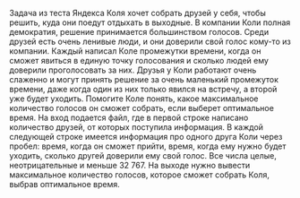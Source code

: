 Задача из теста Яндекса
Коля хочет собрать друзей у себя, чтобы решить, куда они поедут отдыхать в выходные. 
В компании Коли полная демократия, решение принимается большинством голосов. 
Cреди друзей есть очень ленивые люди, и они доверили свой голос кому-то из компании.
Каждый написал Коле промежутки времени, когда он сможет явиться в единую точку голосования
и сколько людей ему доверили проголосовать за них. Друзья у Коли работают очень слаженно
и могут принять решение за очень маленький промежуток времени, даже когда один из них
только явился на встречу, а второй уже будет уходить. 
Помогите Коле понять, какое максимальное количество голосов он сможет собрать, если выберет оптимальное время. 
На вход подается файл, где в первой строке написано количество друзей, от которых поступила информация.
 В каждой следующей строке имеется информация про одного друга Коли через пробел: 
время, когда он сможет прийти, время, когда ему нужно будет уходить, сколько другей доверили ему свой голос. 
Все числа целые, неотрицательные и меньше 32 767.
На выходе нужно вывести максимальное количество голосов, которое сможет собрать Коля, выбрав оптимальное время. 
